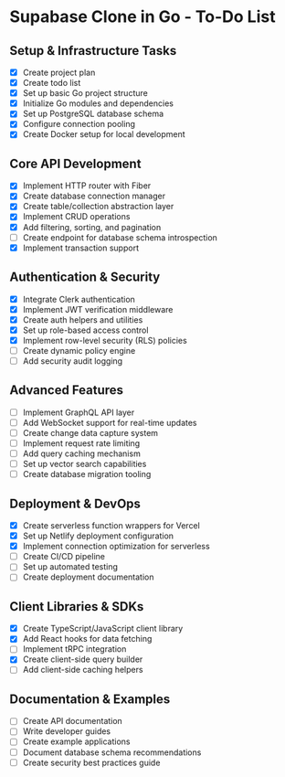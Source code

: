 # Supabase Clone in Go - To-Do List

## Setup & Infrastructure Tasks
- [x] Create project plan
- [x] Create todo list
- [x] Set up basic Go project structure
- [x] Initialize Go modules and dependencies
- [x] Set up PostgreSQL database schema
- [x] Configure connection pooling
- [x] Create Docker setup for local development
## Core API Development
- [x] Implement HTTP router with Fiber
- [x] Create database connection manager
- [x] Create table/collection abstraction layer
- [x] Implement CRUD operations
- [x] Add filtering, sorting, and pagination
- [ ] Create endpoint for database schema introspection
- [x] Implement transaction support

## Authentication & Security
- [x] Integrate Clerk authentication
- [x] Implement JWT verification middleware
- [x] Create auth helpers and utilities
- [x] Set up role-based access control
- [x] Implement row-level security (RLS) policies
- [ ] Create dynamic policy engine
- [ ] Add security audit logging

## Advanced Features
- [ ] Implement GraphQL API layer
- [ ] Add WebSocket support for real-time updates
- [ ] Create change data capture system
- [ ] Implement request rate limiting
- [ ] Add query caching mechanism
- [ ] Set up vector search capabilities
- [ ] Create database migration tooling

## Deployment & DevOps
- [x] Create serverless function wrappers for Vercel
- [x] Set up Netlify deployment configuration
- [x] Implement connection optimization for serverless
- [ ] Create CI/CD pipeline
- [ ] Set up automated testing
- [ ] Create deployment documentation

## Client Libraries & SDKs
- [x] Create TypeScript/JavaScript client library
- [x] Add React hooks for data fetching
- [ ] Implement tRPC integration
- [x] Create client-side query builder
- [ ] Add client-side caching helpers

## Documentation & Examples
- [ ] Create API documentation
- [ ] Write developer guides
- [ ] Create example applications
- [ ] Document database schema recommendations
- [ ] Create security best practices guide
